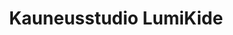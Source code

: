 ---
title: Kauneusstudio LumiKide
rentoutuminen: ye
ruka: ye
slug: https://www.lumikide.com/
products: Spa hoidot, Kosmetologipalvelut
update: 2021-12-19-14:05
---